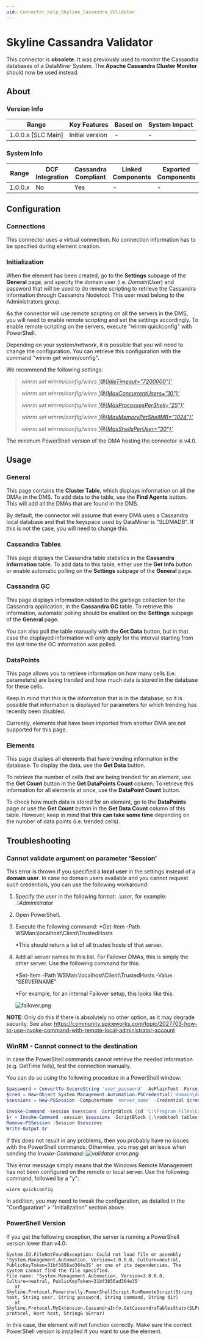 ```yaml
---
uid: Connector_help_Skyline_Cassandra_Validator
---
```


# Skyline Cassandra Validator

This connector is **obsolete**. It was previously used to monitor the Cassandra databases of a DataMiner System. The **Apache Cassandra Cluster Monitor** should now be used instead.

## About

### Version Info

| Range                | Key Features     | Based on     | System Impact     |
|----------------------|------------------|--------------|-------------------|
| 1.0.0.x [SLC Main]   | Initial version  | -            | -                 |

### System Info

| Range     | DCF Integration     | Cassandra Compliant     | Linked Components     | Exported Components     |
|-----------|---------------------|-------------------------|-----------------------|-------------------------|
| 1.0.0.x   | No                  | Yes                     | -                     | -                       |

## Configuration

### Connections

This connector uses a virtual connection. No connection information has to be specified during element creation.

### Initialization

When the element has been created, go to the **Settings** subpage of the **General** page, and specify the domain user (i.e. *Domain\User*) and password that will be used to do remote scripting to retrieve the Cassandra information through Cassandra Nodetool. This user must belong to the Administrators group.

As the connector will use remote scripting on all the servers in the DMS, you will need to enable remote scripting and set the settings accordingly. To enable remote scripting on the servers, execute "winrm quickconfig" with PowerShell.

Depending on your system/network, it is possible that you will need to change the configuration. You can retrieve this configuration with the command "winrm get wirnm/config".

We recommend the following settings:

> *winrm set winrm/config/winrs* [*'@{IdleTimeout="7200000"}'*](mailto:%27@%7BIdleTimeout=%227200000%22%7D%27)
>
> *winrm set winrm/config/winrs* [*'@{MaxConcurrentUsers="10"}'*](mailto:%27@%7BMaxConcurrentUsers=%2210%22%7D%27)
>
> *winrm set winrm/config/winrs* [*'@{MaxProcessesPerShell="25"}'*](mailto:%27@%7BMaxProcessesPerShell=%2225%22%7D%27)
>
> *winrm set winrm/config/winrs* [*'@{MaxMemoryPerShellMB="1024"}'*](mailto:%27@%7BMaxMemoryPerShellMB=%221024%22%7D%27)
>
> *winrm set winrm/config/winrs* [*'@{MaxShellsPerUser="30"}'*](mailto:%27@%7BMaxShellsPerUser=%2230%22%7D%27)

The minimum PowerShell version of the DMA hosting the connector is v4.0.

## Usage

### General

This page contains the **Cluster Table**, which displays information on all the DMAs in the DMS. To add data to the table, use the **Find Agents** button. This will add all the DMAs that are found in the DMS.

By default, the connector will assume that every DMA uses a Cassandra local database and that the keyspace used by DataMiner is "SLDMADB". If this is not the case, you will need to change this.

### Cassandra Tables

This page displays the Cassandra table statistics in the **Cassandra Information** table. To add data to this table, either use the **Get** **Info** button or enable automatic polling on the **Settings** subpage of the **General** page.

### Cassandra GC

This page displays information related to the garbage collection for the Cassandra application, in the **Cassandra GC** table. To retrieve this information, automatic polling should be enabled on the **Settings** subpage of the **General** page.

You can also poll the table manually with the **Get Data** button, but in that case the displayed information will only apply for the interval starting from the last time the GC information was polled.

### DataPoints

This page allows you to retrieve information on how many cells (i.e. parameters) are being trended and how much data is stored in the database for these cells.

Keep in mind that this is the information that is in the database, so it is possible that information is displayed for parameters for which trending has recently been disabled.

Currently, elements that have been imported from another DMA are not supported for this page.

### Elements

This page displays all elements that have trending information in the database. To display the data, use the **Get Data** button.

To retrieve the number of cells that are being trended for an element, use the **Get Count** button in the **Get DataPoints Count** column. To retrieve this information for all elements at once, use the **DataPoint Count** button.

To check how much data is stored for an element, go to the **DataPoints** page or use the **Get Count** button in the **Get Data Count** column of this table. However, keep in mind that **this can take some time** depending on the number of data points (i.e. trended cells).

## Troubleshooting

### Cannot validate argument on parameter 'Session'

This error is thrown if you specified a **local user** in the settings instead of a **domain user**. In case no domain users available and you cannot request such credentials, you can use the following workaround:

1. Specify the user in the following format: *.\user*, for example: *.\Administrator*

1. Open PowerShell.

1. Execute the following command: *Get-Item -Path WSMan:\localhost\Client\TrustedHosts

   *This should return a list of all trusted hosts of that server.

1. Add all server names to this list. For Failover DMAs, this is simply the other server. Use the following command for this:

   *Set-Item -Path WSMan:\localhost\Client\TrustedHosts -Value "SERVERNAME"

   *For example, for an internal Failover setup, this looks like this:

   ![failover.png](~/connector/images/Skyline_Cassandra_Validator_failover.png)

**NOTE**: Only do this if there is absolutely no other option, as it may degrade security. See also: <https://community.spiceworks.com/topic/2027703-how-to-use-invoke-command-with-remote-local-administrator-account>

### WinRM - Cannot connect to the destination

In case the PowerShell commands cannot retrieve the needed information (e.g. GetTime fails), test the connection manually.

You can do so using the following procedure in a PowerShell window:

```powershell
$password = ConvertTo-SecureString 'user_password' -AsPlainText -Force
$cred = New-Object System.Management.Automation.PSCredential('domain\domain_user', $password)
$sessions = New-PSSession -ComputerName 'server_name' -Credential $cred

Invoke-Command -session $sessions -ScriptBlock {cd 'C:\Program Files\Cassandra\bin'}
$r = Invoke-Command -session $sessions -ScriptBlock {.\nodetool tablestats -H SLDMADB}
Remove-PSSession -Session $sessions
Write-Output $r
```

If this does not result in any problems, then you probably have no issues with the PowerShell commands. Otherwise, you may get an issue when sending the *Invoke-Command:
![validator error.png](~/connector/images/Skyline_Cassandra_Validator_validator_error.png)*

This error message simply means that the Windows Remote Management has not been configured on the remote or local server. Use the following command, followed by a "y":

```powershell
winrm quickconfig
```

In addition, you may need to tweak the configuration, as detailed in the "Configuration" \> "Initialization" section above.

### PowerShell Version

If you get the following exception, the server is running a PowerShell version lower than v4.0:

```
System.IO.FileNotFoundException: Could not load file or assembly 'System.Management.Automation, Version=3.0.0.0, Culture=neutral, PublicKeyToken=31bf3856ad364e35' or one of its dependencies. The system cannot find the file specified.
File name: 'System.Management.Automation, Version=3.0.0.0, Culture=neutral, PublicKeyToken=31bf3856ad364e35'
   at Skyline.Protocol.Powershelly.PowerShellScript.RunRemoteScript(String host, String user, String password, String command, String dir)
   at Skyline.Protocol.MyExtension.CassandraInfo.GetCassandraTablesStats(SLProtocolExt protocol, Host host, String& sError)
```

In this case, the element will not function correctly. Make sure the correct PowerShell version is installed if you want to use the element.
